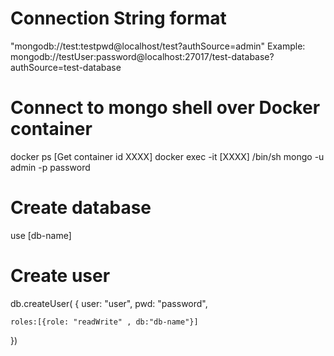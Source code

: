 # Connection String format
"mongodb://test:testpwd@localhost/test?authSource=admin"
Example:
mongodb://testUser:password@localhost:27017/test-database?authSource=test-database

# Connect to mongo shell over Docker container
docker ps [Get container id XXXX]
docker exec -it [XXXX] /bin/sh
mongo -u admin -p password

# Create database
use [db-name]

# Create user
db.createUser(
{	user: "user",
	pwd: "password",

	roles:[{role: "readWrite" , db:"db-name"}]
})

